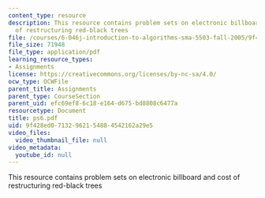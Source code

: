 ```yaml
---
content_type: resource
description: This resource contains problem sets on electronic billboard and cost
  of restructuring red-black trees
file: /courses/6-046j-introduction-to-algorithms-sma-5503-fall-2005/9f428ed07132962154884542162a29e5_ps6.pdf
file_size: 71948
file_type: application/pdf
learning_resource_types:
- Assignments
license: https://creativecommons.org/licenses/by-nc-sa/4.0/
ocw_type: OCWFile
parent_title: Assignments
parent_type: CourseSection
parent_uid: efc69ef8-6c18-e164-d675-bd8808c6477a
resourcetype: Document
title: ps6.pdf
uid: 9f428ed0-7132-9621-5488-4542162a29e5
video_files:
  video_thumbnail_file: null
video_metadata:
  youtube_id: null
---
```

This resource contains problem sets on electronic billboard and cost of restructuring red-black trees